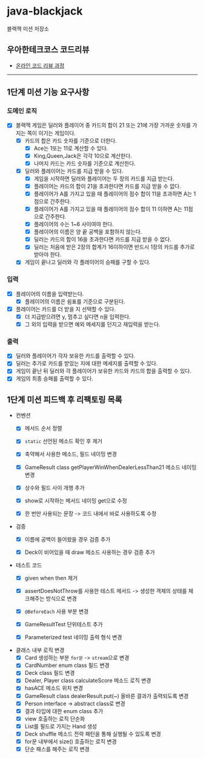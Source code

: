 # java-blackjack

블랙잭 미션 저장소

## 우아한테크코스 코드리뷰

- [온라인 코드 리뷰 과정](https://github.com/woowacourse/woowacourse-docs/blob/master/maincourse/README.md)

---

## 1단계 미션 기능 요구사항

### 도메인 로직

- [x] 블랙잭 게임은 딜러와 플레이어 중 카드의 합이 21 또는 21에 가장 가까운 숫자를 가지는 쪽이 이기는 게임이다.
    - [x] 카드의 합은 카드 숫자를 기준으로 더한다.
        - [x] Ace는 1또는 11로 계산할 수 있다.
        - [x] King,Queen,Jack은 각각 10으로 계산한다.
        - [x] 나머지 카드는 카드 숫자를 기준으로 계산한다.
    - [x] 딜러와 플레이어는 카드를 지급 받을 수 있다.
        - [x] 게임을 시작하면 딜러와 플레이어는 두 장의 카드를 지급 받는다.
        - [x] 플레이어는 카드의 합이 21을 초과한다면 카드를 지급 받을 수 없다.
        - [x] 플레이어가 A를 가지고 있을 때 플레이어의 점수 합이 11을 초과하면 A는 1점으로 간주한다.
        - [x] 플레이어가 A를 가지고 있을 때 플레이어의 점수 합이 11 이하면 A는 11점으로 간주한다.
        - [x] 플레이어의 수는 1~6 사이여야 한다.
        - [x] 플레이어의 이름은 양 끝 공백을 포함하지 않는다.
        - [x] 딜러는 카드의 합이 16을 초과한다면 카드를 지급 받을 수 없다.
        - [x] 딜러는 처음에 받은 2장의 합계가 16이하이면 반드시 1장의 카드를 추가로 받아야 한다.
    - [x] 게임이 끝나고 딜러와 각 플레이어의 승패를 구할 수 있다.

### 입력

- [x] 플레이어의 이름을 입력받는다.
    - [x] 플레이어의 이름은 쉼표를 기준으로 구분된다.
- [x] 플레이어는 카드를 더 받을 지 선택할 수 있다.
    - [x] 더 지급받으려면 y, 멈추고 싶다면 n을 입력한다.
    - [x] 그 외의 입력을 받으면 예외 메세지를 던지고 재입력을 받는다.

### 출력

- [x] 딜러와 플레이어가 각자 보유한 카드를 출력할 수 있다.
- [x] 딜러는 추가로 카드를 받았는 지에 대한 메세지를 출력할 수 있다.
- [x] 게임이 끝난 뒤 딜러와 각 플레이어가 보유한 카드와 카드의 합을 출력할 수 있다.
- [x] 게임의 최종 승패를 출력할 수 있다.

## 1단계 미션 피드백 후 리팩토링 목록

- 컨벤션
    - [x] 메서드 순서 정렬
    - [x] `static` 선언된 메소드 확인 후 제거
    - [x] 축약해서 사용한 메소드, 필드 네이밍 변경
    - [x] GameResult class getPlayerWinWhenDealerLessThan21 메소드 네이밍 변경
    - [x] 상수와 필드 사이 개행 추가
    - [x] show로 시작하는 메서드 네이밍 get으로 수정
    - [x] 한 번만 사용되는 문장 -> 코드 내에서 바로 사용하도록 수정


- 검증
    - [x] 이름에 공백이 들어왔을 경우 검증 추가
    - [x] Deck이 비어있을 때 draw 메소드 사용하는 경우 검증 추가


- 테스트 코드
    - [x] given when then 제거
    - [x] assertDoesNotThrow를 사용한 테스트 메서드 -> 생성한 객체의 상태를 체크해주는 방식으로 변경
    - [x] `@BeforeEach` 사용 부분 변경
    - [x] GameResultTest 단위테스트 추가
    - [x] Parameterized test 네이밍 출력 형식 변경


- 클래스 내부 로직 변경
    - [x] Card 생성하는 부분 `for문` -> `stream`으로 변경
    - [x] CardNumber enum class 필드 변경
    - [x] Deck class 필드 변경
    - [x] Dealer, Player class calculateScore 메소드 로직 변경
    - [x] hasACE 메소드 위치 변경
    - [x] GameResult class dealerResult.put(~) 올바른 결과가 출력되도록 변경
    - [x] Person interface -> abstract class로 변경
    - [x] 결과 타입에 대한 enum class 추가
    - [x] view 호출하는 로직 단순화
    - [x] List<Card>를 필드로 가지는 Hand 생성
    - [x] Deck shuffle 메소드 전략 패턴을 통해 실행될 수 있도록 변경
    - [x] for문 내부에서 size() 호출하는 로직 변경
    - [x] 단순 패스를 해주는 로직 변경
